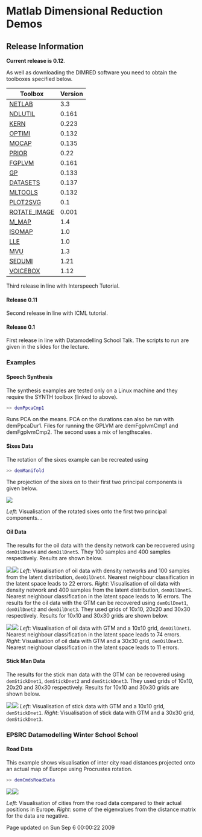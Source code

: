
Matlab Dimensional Reduction Demos
==================================

Release Information
-------------------

**Current release is 0.12**.

As well as downloading the DIMRED software you need to obtain the toolboxes specified below.

| **Toolbox**                                           | **Version** |
|-------------------------------------------------------|-------------|
| [NETLAB](/netlab/downloadFiles/vrs3p3)                | 3.3         |
| [NDLUTIL](/ndlutil/downloadFiles/vrs0p161)            | 0.161       |
| [KERN](/kern/downloadFiles/vrs0p223)                  | 0.223       |
| [OPTIMI](/optimi/downloadFiles/vrs0p132)              | 0.132       |
| [MOCAP](/mocap/downloadFiles/vrs0p135)                | 0.135       |
| [PRIOR](/prior/downloadFiles/vrs0p22)                 | 0.22        |
| [FGPLVM](/fgplvm/downloadFiles/vrs0p161)              | 0.161       |
| [GP](/gp/downloadFiles/vrs0p133)                      | 0.133       |
| [DATASETS](/datasets/downloadFiles/vrs0p137)          | 0.137       |
| [MLTOOLS](/mltools/downloadFiles/vrs0p132)            | 0.132       |
| [PLOT2SVG](/plot2svg/downloadFiles/vrs0p1)            | 0.1         |
| [ROTATE\_IMAGE](/rotate_image/downloadFiles/vrs0p001) | 0.001       |
| [M\_MAP](/m_map/downloadFiles/vrs1p4)                 | 1.4         |
| [ISOMAP](/isomap/downloadFiles/vrs1p0)                | 1.0         |
| [LLE](/lle/downloadFiles/vrs1p0)                      | 1.0         |
| [MVU](/mvu/downloadFiles/vrs1p3)                      | 1.3         |
| [SEDUMI](/sedumi/downloadFiles/vrs1p21)               | 1.21        |
| [VOICEBOX](/voicebox/downloadFiles/vrs1p12)           | 1.12        |

Third release in line with Interspeech Tutorial.

#### Release 0.11

Second release in line with ICML tutorial.

#### Release 0.1

First release in line with Datamodelling School Talk. The scripts to run are given in the slides for the lecture.

### Examples

#### Speech Synthesis

The synthesis examples are tested only on a Linux machine and they require the SYNTH toolbox (linked to above).

```matlab
>> demPpcaCmp1
```

Runs PCA on the means. PCA on the durations can also be run with demPpcaDur1. Files for running the GPLVM are demFgplvmCmp1 and demFgplvmCmp2. The second uses a mix of lengthscales.

#### Sixes Data

The rotation of the sixes example can be recreated using

```matlab
>> demManifold
```

The projection of the sixes on to their first two principal components is given below.

![](demManifoldPrint_all_1_2.png)

*Left*: Visualisation of the rotated sixes onto the first two principal components. .

#### Oil Data

The results for the oil data with the density network can be recovered using `demOilDnet4` and `demOilDnet5`. They 100 samples and 400 samples respectively. Results are shown below.

![](demOilDnet4.png)![](demOilDnet5.png)
 *Left*: Visualisation of oil data with density networks and 100 samples from the latent distribution, `demOilDnet4`. Nearest neighbour classification in the latent space leads to 22 errors. *Right*: Visualisation of oil data with density network and 400 samples from the latent distribution, `demOilDnet5`. Nearest neighbour classification in the latent space leads to 16 errors.
The results for the oil data with the GTM can be recovered using `demOilDnet1`, `demOilDnet2` and `demOilDnet3`. They used grids of 10x10, 20x20 and 30x30 respectively. Results for 10x10 and 30x30 grids are shown below.

![](demOilDnet1.png)![](demOilDnet3.png)
 *Left*: Visualisation of oil data with GTM and a 10x10 grid, `demOilDnet1`. Nearest neighbour classification in the latent space leads to 74 errors. *Right*: Visualisation of oil data with GTM and a 30x30 grid, `demOilDnet3`. Nearest neighbour classification in the latent space leads to 11 errors.

#### Stick Man Data

The results for the stick man data with the GTM can be recovered using `demStickDnet1`, `demStickDnet2` and `demStickDnet3`. They used grids of 10x10, 20x20 and 30x30 respectively. Results for 10x10 and 30x30 grids are shown below.

![](demStickDnet1.png)![](demStickDnet3.png)
 *Left*: Visualisation of stick data with GTM and a 10x10 grid, `demStickDnet1`. *Right*: Visualisation of stick data with GTM and a 30x30 grid, `demStickDnet3`.
### EPSRC Datamodelling Winter School School

#### Road Data

This example shows visualisation of inter city road distances projected onto an actual map of Europe using Procrustes rotation.

```matlab
>> demCmdsRoadData
```

![](demCmdsRoadData1.png)![](demCmdsRoadData2.png)

*Left*: Visualisation of cities from the road data compared to their actual positions in Europe. *Right*: some of the eigenvalues from the distance matrix for the data are negative.

Page updated on Sun Sep 6 00:00:22 2009


